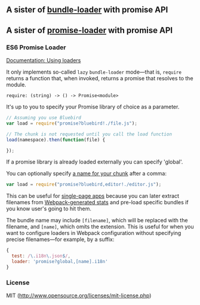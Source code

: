 ## A sister of [bundle-loader](https://github.com/webpack/bundle-loader) with promise API
## A sister of [promise-loader](https://github.com/gaearon/promise-loader) with promise API

### ES6 Promise Loader

[Documentation: Using loaders](http://webpack.github.io/docs/using-loaders.html)

It only implements so-called `lazy` `bundle-loader` mode—that is, `require` returns a function that, when invoked, returns a promise that resolves to the module.

`require: (string) -> () -> Promise<module>`

It's up to you to specify your Promise library of choice as a parameter.

``` javascript
// Assuming you use Bluebird
var load = require("promise?bluebird!./file.js");

// The chunk is not requested until you call the load function
load(namespace).then(function(file) {

});
```

If a promise library is already loaded externally you can specify 'global'.


You can optionally specify [a name for your chunk](http://webpack.github.io/docs/code-splitting.html#named-chunks) after a comma:

```javascript
var load = require("promise?bluebird,editor!./editor.js");
```

This can be useful for [single-page apps](http://webpack.github.io/docs/optimization.html#single-page-app) because you can later extract filenames from [Webpack-generated stats](https://github.com/webpack/docs/wiki/node.js-api#stats) and pre-load specific bundles if you know user's going to hit them.

The bundle name may include `[filename]`, which will be replaced with the filename, and `[name]`, which omits the extension. This is useful for when you want to configure loaders in Webpack configuration without specifying precise filenames—for example, by a suffix:

```javascript
{
  test: /\.i18n\.json$/,
  loader: 'promise?global,[name].i18n'
}
```

### License

MIT (http://www.opensource.org/licenses/mit-license.php)

